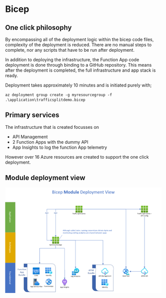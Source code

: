 # Bicep

## One click philosophy

By encompassing all of the deployment logic within the bicep code files, complexity of the deployment is reduced.
There are no manual steps to complete, nor any scripts that have to be run after deployment.

In addition to deploying the infrastructure, the Function App code deployment is done through binding to a GitHub repository. This means after the deployment is completed, the full infrastructure and app stack is ready.

Deployment takes approximately 10 minutes and is initiated purely with;

```azurecli
az deployment group create -g myresourcegroup -f .\application\trafficsplitdemo.bicep
```

## Primary services

The infrastructure that is created focusses on

- API Management
- 2 Function Apps with the dummy API
- App Insights to log the function App telemetry

However over 16 Azure resources are created to support the one click deployment.

## Module deployment view

![module view](bicepmoduleview.png)

